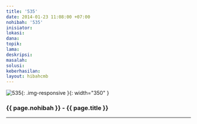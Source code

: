 ```yaml
---
title: '535'
date: 2014-01-23 11:08:00 +07:00
nohibah: '535'
inisiator: 
lokasi: 
dana: 
topik: 
lama: 
deskripsi: 
masalah: 
solusi: 
keberhasilan: 
layout: hibahcmb
---
```


![535](/static/img/hibahcmb/535.png){: .img-responsive }{: width="350" }

### {{ page.nohibah }} - {{ page.title }}

---
